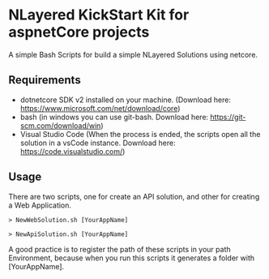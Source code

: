 NLayered KickStart Kit for aspnetCore projects
==============================================

A simple Bash Scripts for build a simple NLayered Solutions using netcore.

Requirements
------------

-   dotnetcore SDK v2 installed on your machine. (Download here: <https://www.microsoft.com/net/download/core>)
-   bash (in windows you can use git-bash. Download here: <https://git-scm.com/download/win>)
-   Visual Studio Code (When the process is ended, the scripts open all the solution in a vsCode instance. Download here: <https://code.visualstudio.com/>)

Usage
-----

There are two scripts, one for create an API solution, and other for creating a Web Application.

`> NewWebSolution.sh [YourAppName]`

`> NewApiSolution.sh [YourAppName]`

A good practice is to register the path of these scripts in your path Environment, because when you run this scripts it generates a folder with \[YourAppName\].
